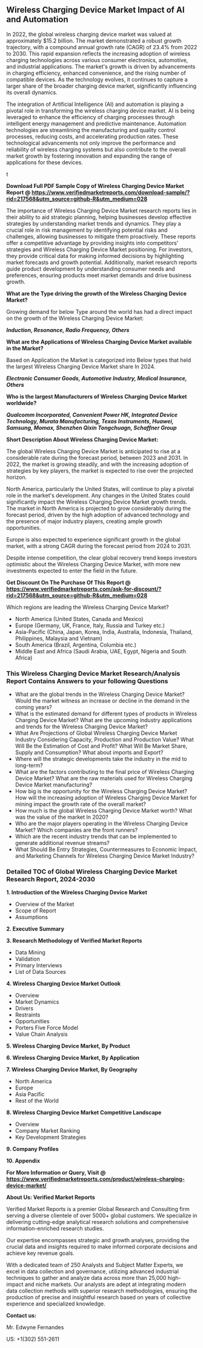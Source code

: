 <h2>Wireless Charging Device Market Impact of AI and Automation</h2><p>In 2022, the global wireless charging device market was valued at approximately $15.2 billion. The market demonstrated a robust growth trajectory, with a compound annual growth rate (CAGR) of 23.4% from 2022 to 2030. This rapid expansion reflects the increasing adoption of wireless charging technologies across various consumer electronics, automotive, and industrial applications. The market's growth is driven by advancements in charging efficiency, enhanced convenience, and the rising number of compatible devices. As the technology evolves, it continues to capture a larger share of the broader charging device market, significantly influencing its overall dynamics.</p><p>The integration of Artificial Intelligence (AI) and automation is playing a pivotal role in transforming the wireless charging device market. AI is being leveraged to enhance the efficiency of charging processes through intelligent energy management and predictive maintenance. Automation technologies are streamlining the manufacturing and quality control processes, reducing costs, and accelerating production rates. These technological advancements not only improve the performance and reliability of wireless charging systems but also contribute to the overall market growth by fostering innovation and expanding the range of applications for these devices.</p>t</p><p id="" class=""><strong>Download Full PDF Sample Copy of Wireless Charging Device Market Report @ <a href="https://www.verifiedmarketreports.com/download-sample/?rid=217568&utm_source=github-R&utm_medium=028" target="_blank">https://www.verifiedmarketreports.com/download-sample/?rid=217568&utm_source=github-R&utm_medium=028</a></strong></p><p>The importance of&nbsp;Wireless Charging Device Market research reports lies in their ability to aid strategic planning, helping businesses develop effective strategies by understanding market trends and dynamics. They play a crucial role in risk management by identifying potential risks and challenges, allowing businesses to mitigate them proactively. These reports offer a competitive advantage by providing insights into competitors' strategies and Wireless Charging Device Market positioning. For investors, they provide critical data for making informed decisions by highlighting market forecasts and growth potential. Additionally, market research reports guide product development by understanding consumer needs and preferences, ensuring products meet market demands and drive business growth.</p><p><strong>What are the&nbsp;Type driving the growth of the Wireless Charging Device Market?</strong></p><p id="" class="">Growing demand for below Type around the world has had a direct impact on the growth of the Wireless Charging Device Market:</p><em><strong>Induction, Resonance, Radio Frequency, Others</strong></em></p><strong>What are the&nbsp;Applications&nbsp;of Wireless Charging Device Market available in the Market?</strong></p><p id="" class="">Based on Application the Market is categorized into Below types that held the largest Wireless Charging Device Market share In 2024.</p><em><strong>Electronic Consumer Goods, Automotive Industry, Medical Insurance, Others</strong></em></p><strong>Who is the largest Manufacturers of Wireless Charging Device Market worldwide?</strong></p><p><em><strong>Qualcomm Incorporated, Convenient Power HK, Integrated Device Technology, Murata Manufacturing, Texas Instruments, Huawei, Samsung, Momax, Shenzhen Qixin Tongchuagn, Schaffner Group</strong></em></p><p id="" class=""><strong>Short Description About Wireless Charging Device Market:</strong></p><p>The global Wireless Charging Device Market is anticipated to rise at a considerable rate during the forecast period, between 2023 and 2031. In 2022, the market is growing steadily, and with the increasing adoption of strategies by key players, the market is expected to rise over the projected horizon.</p><p>North America, particularly the United States, will continue to play a pivotal role in the market's development. Any changes in the United States could significantly impact the Wireless Charging Device Market growth trends. The market in North America is projected to grow considerably during the forecast period, driven by the high adoption of advanced technology and the presence of major industry players, creating ample growth opportunities.</p><p>Europe is also expected to experience significant growth in the global market, with a strong CAGR during the forecast period from 2024 to 2031.</p><p>Despite intense competition, the clear global recovery trend keeps investors optimistic about the Wireless Charging Device Market, with more new investments expected to enter the field in the future.</p><p id="" class=""><strong>Get Discount On The Purchase Of This Report @ <a href="https://www.verifiedmarketreports.com/ask-for-discount/?rid=217568&utm_source=github-R&utm_medium=028" target="_blank">https://www.verifiedmarketreports.com/ask-for-discount/?rid=217568&utm_source=github-R&utm_medium=028</a></strong></p>Which regions are leading the Wireless Charging Device Market?</p><ul><li>North America (United States, Canada and Mexico)</li><li>Europe (Germany, UK, France, Italy, Russia and Turkey etc.)</li><li>Asia-Pacific (China, Japan, Korea, India, Australia, Indonesia, Thailand, Philippines, Malaysia and Vietnam)</li><li>South America (Brazil, Argentina, Columbia etc.)</li><li>Middle East and Africa (Saudi Arabia, UAE, Egypt, Nigeria and South Africa)</li></ul><h3 id="" class="">This Wireless Charging Device Market Research/Analysis Report Contains Answers to your following Questions</h3><ul><li>What are the global trends in the Wireless Charging Device Market? Would the market witness an increase or decline in the demand in the coming years?</li><li>What is the estimated demand for different types of products in Wireless Charging Device Market? What are the upcoming industry applications and trends for the Wireless Charging Device Market?</li><li>What Are Projections of Global Wireless Charging Device Market Industry Considering Capacity, Production and Production Value? What Will Be the Estimation of Cost and Profit? What Will Be Market Share, Supply and Consumption? What about imports and Export?</li><li>Where will the strategic developments take the industry in the mid to long-term?</li><li>What are the factors contributing to the final price of Wireless Charging Device Market? What are the raw materials used for Wireless Charging Device Market manufacturing?</li><li>How big is the opportunity for the Wireless Charging Device Market? How will the increasing adoption of Wireless Charging Device Market for mining impact the growth rate of the overall market?</li><li>How much is the global Wireless Charging Device Market worth? What was the value of the market In 2020?</li><li>Who are the major players operating in the Wireless Charging Device Market? Which companies are the front runners?</li><li>Which are the recent industry trends that can be implemented to generate additional revenue streams?</li><li>What Should Be Entry Strategies, Countermeasures to Economic Impact, and Marketing Channels for Wireless Charging Device Market Industry?</li></ul><h3 id="" class="">Detailed TOC of Global Wireless Charging Device Market Research Report, 2024-2030</h3><p id="" class=""><strong>1. Introduction of the Wireless Charging Device Market</strong></p><ul><li>Overview of the Market</li><li>Scope of Report</li><li>Assumptions</li></ul><p id="" class=""><strong>2. Executive Summary</strong></p><p id="" class=""><strong>3. Research Methodology of Verified Market Reports</strong></p><ul><li>Data Mining</li><li>Validation</li><li>Primary Interviews</li><li>List of Data Sources</li></ul><p id="" class=""><strong>4. Wireless Charging Device Market Outlook</strong></p><ul><li>Overview</li><li>Market Dynamics</li><li>Drivers</li><li>Restraints</li><li>Opportunities</li><li>Porters Five Force Model</li><li>Value Chain Analysis</li></ul><p id="" class=""><strong>5. Wireless Charging Device Market, By Product</strong></p><p id="" class=""><strong>6. Wireless Charging Device Market, By Application</strong></p><p id="" class=""><strong>7. Wireless Charging Device Market, By Geography</strong></p><ul><li>North America</li><li>Europe</li><li>Asia Pacific</li><li>Rest of the World</li></ul><p id="" class=""><strong>8. Wireless Charging Device Market Competitive Landscape</strong></p><ul><li>Overview</li><li>Company Market Ranking</li><li>Key Development Strategies</li></ul><p id="" class=""><strong>9. Company Profiles</strong></p><p id="" class=""><strong>10. Appendix</strong></p><p id="" class=""><strong>For More Information or Query, Visit @ <a href="https://www.verifiedmarketreports.com/product/wireless-charging-device-market/" target="_blank">https://www.verifiedmarketreports.com/product/wireless-charging-device-market/</a></strong></p><p id="" class=""><strong>About Us: Verified Market Reports</strong></p><p id="" class="">Verified Market Reports is a premier Global Research and Consulting firm serving a diverse clientele of over 5000+ global customers. We specialize in delivering cutting-edge analytical research solutions and comprehensive information-enriched research studies.</p><p id="" class="">Our expertise encompasses strategic and growth analyses, providing the crucial data and insights required to make informed corporate decisions and achieve key revenue goals.</p><p id="" class="">With a dedicated team of 250 Analysts and Subject Matter Experts, we excel in data collection and governance, utilizing advanced industrial techniques to gather and analyze data across more than 25,000 high-impact and niche markets. Our analysts are adept at integrating modern data collection methods with superior research methodologies, ensuring the production of precise and insightful research based on years of collective experience and specialized knowledge.</p><p id="" class=""><strong>Contact us:</strong></p><p id="" class="">Mr. Edwyne Fernandes</p><p id="" class="">US: +1(302) 551-2611</p>
